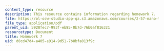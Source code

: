 ```yaml
---
content_type: resource
description: This resource contains information regarding homework 7.
file: https://ol-ocw-studio-app-qa.s3.amazonaws.com/courses/2-57-nano-to-macro-transport-processes-spring-2012/d0cd47d4a405e9149d517b8bfa013f9c_MIT2_57S12_hw_7.pdf
file_type: application/pdf
parent_uid: 5928fec7-993f-eb85-0b7d-76b0af816321
resourcetype: Document
title: Homework 7
uid: d0cd47d4-a405-e914-9d51-7b8bfa013f9c
---
```

